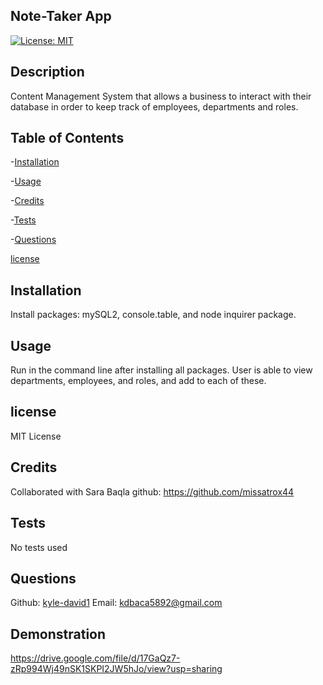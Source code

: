 ## Note-Taker App 
  [![License: MIT](https://img.shields.io/badge/License-MIT-yellow.svg)](https://opensource.org/licenses/MIT)
  
  
  ## Description
  Content Management System that allows a business to interact with their database in order to keep track of employees, departments and roles. 
  
  
  
  ## Table of Contents
  -[Installation](#Usage)

  -[Usage](#Usage)

  -[Credits](#Credits)

  -[Tests](#Tests)

  -[Questions](#Questions)

  [license](##-License)
  
  
  ## Installation
  Install packages: mySQL2, console.table, and node inquirer package.
  
  
  ## Usage
  Run in the command line after installing all packages. User is able to view departments, employees, and roles, and add to each of these. 
  
  
  ## license 
  MIT License
  
  
  ## Credits
  Collaborated with Sara Baqla
  github: https://github.com/missatrox44
  
  
   ## Tests
  No tests used 
  
  
  ## Questions 
  Github: [kyle-david1](https://github.com/)
  Email: kdbaca5892@gmail.com

  
  ## Demonstration
  https://drive.google.com/file/d/17GaQz7-zRp994Wj49nSK1SKPI2JW5hJo/view?usp=sharing